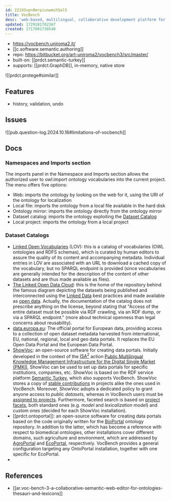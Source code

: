 ```yaml
---
id: 22193vpn9mrpiunwmsh5al5
title: VocBench
desc: 'web-based, multilingual, collaborative development platform for managing OWL ontologies, SKOS(/XL) thesauri, Ontolex-lemon lexicons and generic RDF datasets'
updated: 1729181702367
created: 1717001730540
---
```


- https://vocbench.uniroma2.it/
- [[c.software.semantic.authoring]]
- repo: https://bitbucket.org/art-uniroma2/vocbench3/src/master/
- built-on: [[prdct.semantic-turkey]]
- supports: [[prdct.GraphDB]], in-memory, native store

![[prdct.protege#similar]]

## Features

- history, validation, undo

## Issues

![[pub.question-log.2024.10.16#limitations-of-vocbench]]

## Docs

### Namespaces and Imports section

The imports panel in the Namespace and Imports section allows the authorized user to owl:import ontology vocabularies into the current project. The menu offers five options:

-   Web: imports the ontology by looking on the web for it, using the URI of the ontology for localization
-   Local file: imports the ontology from a local file available in the hard disk
-   Ontology mirror: imports the ontology directly from the ontology mirror
-   Dataset catalog: imports the ontology exploiting the [Dataset Catalog](https://vocbench.uniroma2.it/doc/user/namespaces_imports.jsfdataset_catalogs.jsf)
-   Local project: imports the ontology from a local project

### Dataset Catalogs

-   [Linked Open Vocabularies](https://lov.linkeddata.es/) (LOV): this is a catalog of vocabularies (OWL ontologies and RDFS schemas), which is curated by human editors to assure the quality of its content and accompanying metadata. Individual entries in LOV are associated with an URL to download a cached copy of the vocabulary, but no SPARQL endpoint is provided (since vocabularies are generally intended for the description of the content of other datasets and are thus made available as files).
-   [The Linked Open Data Cloud](https://lod-cloud.net/): this is the home of the repository behind the famous diagram depicting the datasets being published and interconnected using the [Linked Data](https://www.w3.org/DesignIssues/LinkedData.html) best practices and made available as [open data](https://opendefinition.org/). Actually, the documentation of the catalog does not prescribe anything on the license, beyond stating that "Access of the entire dataset must be possible via RDF crawling, via an RDF dump, or via a SPARQL endpoint." (more about technical openness than legal concerns about reusability).
-   [data.europa.eu](https://data.europa.eu): The official portal for European data, providing access to a collection of open dataset metadata harvested from international, EU, national, regional, local and geo data portals. It replaces the EU Open Data Portal and the European Data Portal.
-   [ShowVoc](http://showvoc.uniroma2.it/): an open-source software for creating data portals. Initially developed in the context of the [ISA<sup>2</sup>](https://ec.europa.eu/isa2/) action [Public Multilingual Knowledge Management Infrastructure for the Digital Single Market (PMKI)](https://ec.europa.eu/isa2/actions/overcoming-language-barriers), ShowVoc can be used to set up data portals for specific institutions, companies, etc. ShowVoc is based on the RDF service platform [Semantic Turkey](http://semanticturkey.uniroma2.it/), which also supports VocBench. ShowVoc stores a copy of [stable contributions](http://showvoc.uniroma2.it/doc/user/contributions_submission.jsf#stable_resource_contribution) in projects alike the ones used in VocBench. Moreover, ShowVoc adopts a dedicated policy to grant anyone access to _public datasets_, whereas in VocBench users must be [assigned to projects](https://vocbench.uniroma2.it/doc/user/dataset_catalogs.jsfprojects_adm.jsf#project-users_management). Furthermore, faceted search is based on [project facets](https://vocbench.uniroma2.it/doc/user/dataset_catalogs.jsfuser/projects.jsf#project_facets), both standard ones (e.g. _model_ and _lexicalization model_) and custom ones (decided for each ShowVoc installation).
-   [[prdct.ontoportal]]: an open-source software for creating data portals based on the code originally written for the [BioPortal](https://bioportal.bioontology.org/) ontology repository. In addition to the latter, which has become a reference with respect to biomedical ontologies, other installations cover different domains, such agriculture and environment, which are addressed by [AgroPortal](http://agroportal.lirmm.fr/) and [EcoPortal](https://ecoportal.lifewatch.eu/), respectively. VocBench provides a general configuration targeting any OntoPortal installation, together with one specific for EcoPortal.
-   

## References

- [[ar.voc-bench-3-a-collaborative-semantic-web-editor-for-ontologies-thesauri-and-lexicons]]
